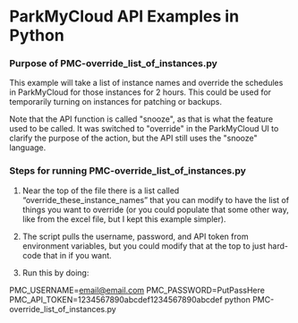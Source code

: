 # ParkMyCloud API Examples in Python

### Purpose of PMC-override_list_of_instances.py

This example will take a list of instance names and override the schedules in ParkMyCloud for those instances for 2 hours.  This could be used for temporarily turning on instances for patching or backups.

Note that the API function is called "snooze", as that is what the feature used to be called.  It was switched to "override" in the ParkMyCloud UI to clarify the purpose of the action, but the API still uses the "snooze" language.

### Steps for running PMC-override_list_of_instances.py

1. Near the top of the file there is a list called “override_these_instance_names” that you can modify to have the list of things you want to override (or you could populate that some other way, like from the excel file, but I kept this example simpler).

2. The script pulls the username, password, and API token from environment variables, but you could modify that at the top to just hard-code that in if you want.
 
3. Run this by doing:
 
PMC_USERNAME=email@email.com PMC_PASSWORD=PutPassHere PMC_API_TOKEN=1234567890abcdef1234567890abcdef python PMC-override_list_of_instances.py
